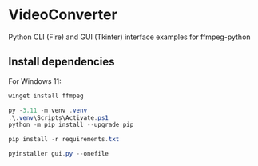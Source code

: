 # VideoConverter

Python CLI (Fire) and GUI (Tkinter) interface examples for ffmpeg-python

## Install dependencies

For Windows 11:

```powershell
winget install ffmpeg

py -3.11 -m venv .venv
.\.venv\Scripts\Activate.ps1
python -m pip install --upgrade pip

pip install -r requirements.txt

pyinstaller gui.py --onefile
```
